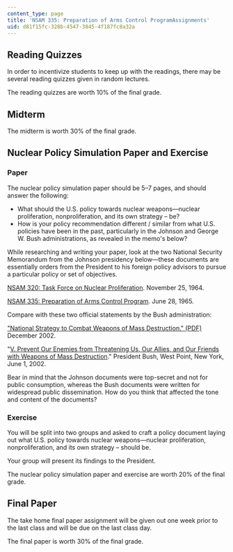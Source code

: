 ```yaml
---
content_type: page
title: 'NSAM 335: Preparation of Arms Control ProgramAssignments'
uid: d81f15fc-328b-4547-3845-4f187fc8a32a
---
```


Reading Quizzes
---------------

In order to incentivize students to keep up with the readings, there may be several reading quizzes given in random lectures.

The reading quizzes are worth 10% of the final grade.

Midterm
-------

The midterm is worth 30% of the final grade.

Nuclear Policy Simulation Paper and Exercise
--------------------------------------------

### Paper

The nuclear policy simulation paper should be 5–7 pages, and should answer the following:

*   What should the U.S. policy towards nuclear weapons—nuclear proliferation, nonproliferation, and its own strategy – be?
*   How is your policy recommendation different / similar from what U.S. policies have been in the past, particularly in the Johnson and George W. Bush administrations, as revealed in the memo's below?

While researching and writing your paper, look at the two National Security Memorandum from the Johnson presidency below—these documents are essentially orders from the President to his foreign policy advisors to pursue a particular policy or set of objectives.

[NSAM 320: Task Force on Nuclear Proliferation](https://www.hsdl.org/?abstract&did=459270). November 25, 1964.

[NSAM 335: Preparation of Arms Control Program](https://www.discoverlbj.org/item/nsf-nsam335). June 28, 1965.

Compare with these two official statements by the Bush administration:

[](http://www.state.gov/documents/organization/16092.pdf)["National Strategy to Combat Weapons of Mass Destruction." (PDF)](https://fas.org/irp/offdocs/nspd/nspd-wmd.pdf) December 2002.

"[V. Prevent Our Enemies from Threatening Us, Our Allies, and Our Friends with Weapons of Mass Destruction](http://georgewbush-whitehouse.archives.gov/nsc/nss/2002/nss5.html)." President Bush, West Point, New York, June 1, 2002.

Bear in mind that the Johnson documents were top-secret and not for public consumption, whereas the Bush documents were written for widespread public dissemination. How do you think that affected the tone and content of the documents?

### Exercise

You will be split into two groups and asked to craft a policy document laying out what U.S. policy towards nuclear weapons—nuclear proliferation, nonproliferation, and its own strategy – should be.

Your group will present its findings to the President.

The nuclear policy simulation paper and exercise are worth 20% of the final grade.

Final Paper
-----------

The take home final paper assignment will be given out one week prior to the last class and will be due on the last class day.

The final paper is worth 30% of the final grade.